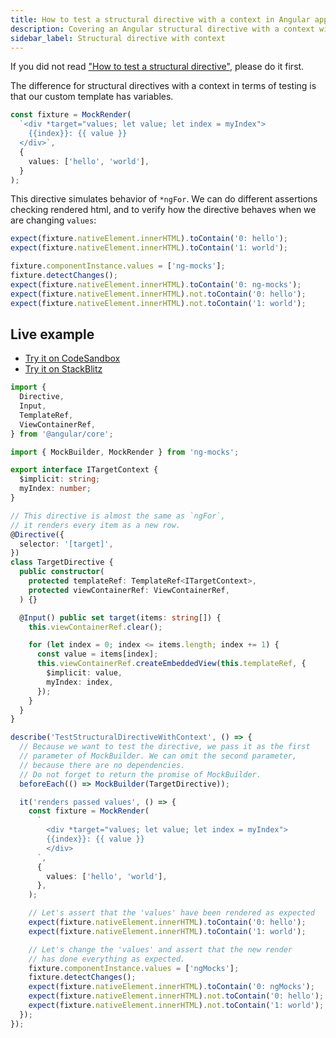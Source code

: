 ```yaml
---
title: How to test a structural directive with a context in Angular application
description: Covering an Angular structural directive with a context with tests
sidebar_label: Structural directive with context
---
```


If you did not read ["How to test a structural directive"](directive-structural.md), please do it first.

The difference for structural directives with a context in terms of testing is that our custom template has variables.

```ts
const fixture = MockRender(
  `<div *target="values; let value; let index = myIndex">
    {{index}}: {{ value }}
  </div>`,
  {
    values: ['hello', 'world'],
  }
);
```

This directive simulates behavior of `*ngFor`. We can do different assertions checking rendered html, and to verify how the
directive behaves when we are changing `values`:

```ts
expect(fixture.nativeElement.innerHTML).toContain('0: hello');
expect(fixture.nativeElement.innerHTML).toContain('1: world');
```

```ts
fixture.componentInstance.values = ['ng-mocks'];
fixture.detectChanges();
expect(fixture.nativeElement.innerHTML).toContain('0: ng-mocks');
expect(fixture.nativeElement.innerHTML).not.toContain('0: hello');
expect(fixture.nativeElement.innerHTML).not.toContain('1: world');
```

## Live example

- [Try it on CodeSandbox](https://codesandbox.io/s/github/help-me-mom/ng-mocks-sandbox/tree/tests?file=/src/examples/TestStructuralDirectiveWithContext/test.spec.ts&initialpath=%3Fspec%3DTestStructuralDirectiveWithContext)
- [Try it on StackBlitz](https://stackblitz.com/github/help-me-mom/ng-mocks-sandbox/tree/tests?file=src/examples/TestStructuralDirectiveWithContext/test.spec.ts&initialpath=%3Fspec%3DTestStructuralDirectiveWithContext)

```ts title="https://github.com/help-me-mom/ng-mocks/blob/master/examples/TestStructuralDirectiveWithContext/test.spec.ts"
import {
  Directive,
  Input,
  TemplateRef,
  ViewContainerRef,
} from '@angular/core';

import { MockBuilder, MockRender } from 'ng-mocks';

export interface ITargetContext {
  $implicit: string;
  myIndex: number;
}

// This directive is almost the same as `ngFor`,
// it renders every item as a new row.
@Directive({
  selector: '[target]',
})
class TargetDirective {
  public constructor(
    protected templateRef: TemplateRef<ITargetContext>,
    protected viewContainerRef: ViewContainerRef,
  ) {}

  @Input() public set target(items: string[]) {
    this.viewContainerRef.clear();

    for (let index = 0; index <= items.length; index += 1) {
      const value = items[index];
      this.viewContainerRef.createEmbeddedView(this.templateRef, {
        $implicit: value,
        myIndex: index,
      });
    }
  }
}

describe('TestStructuralDirectiveWithContext', () => {
  // Because we want to test the directive, we pass it as the first
  // parameter of MockBuilder. We can omit the second parameter,
  // because there are no dependencies.
  // Do not forget to return the promise of MockBuilder.
  beforeEach(() => MockBuilder(TargetDirective));

  it('renders passed values', () => {
    const fixture = MockRender(
      `
        <div *target="values; let value; let index = myIndex">
        {{index}}: {{ value }}
        </div>
      `,
      {
        values: ['hello', 'world'],
      },
    );

    // Let's assert that the 'values' have been rendered as expected
    expect(fixture.nativeElement.innerHTML).toContain('0: hello');
    expect(fixture.nativeElement.innerHTML).toContain('1: world');

    // Let's change the 'values' and assert that the new render
    // has done everything as expected.
    fixture.componentInstance.values = ['ngMocks'];
    fixture.detectChanges();
    expect(fixture.nativeElement.innerHTML).toContain('0: ngMocks');
    expect(fixture.nativeElement.innerHTML).not.toContain('0: hello');
    expect(fixture.nativeElement.innerHTML).not.toContain('1: world');
  });
});
```
